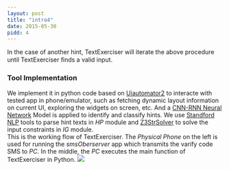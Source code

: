 ```yaml
---
layout: post
title: "intro4"
date: 2015-05-30
pidd: 4
---
```

In the case of another hint, TextExerciser will iterate the above procedure until TextExerciser ﬁnds a valid input.
### Tool Implementation 
We implement it in python code based on [Uiautomator2](https://github.com/openatx/uiautomator2) to interacte with tested app in phone/emulator, such as fetching dynamic layout information on current UI, exploring the widgets on screen, etc. And a [CNN-RNN Neural Network](https://github.com/jiegzhan/multi-class-text-classification-cnn-rnn) Model is applied to identify and classify hints. We use [Standford NLP](https://nlp.stanford.edu/software/lex-parser.html) tools to parse hint texts in *HP* module and [Z3StrSolver](https://sites.google.com/site/z3strsolver/) to solve the input constraints in *IG* module.<br>
This is the working flow of TextExerciser. The *Physical Phone* on the left is used for running the *smsOberserver* app which transmits the varify code SMS to *PC*. In the middle, the *PC* executes the main function of TextExerciser in Python. 
<img src="/MyAppForClass/pics/w2.png">
